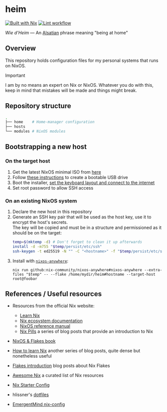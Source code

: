 # heim
[![Built with Nix](https://img.shields.io/badge/Built%20with%20Nix%20and%20%E2%9D%A4%EF%B8%8F-5277C3?logo=nixos&logoColor=FFFFFF)](https://builtwithnix.org/)
[![Lint workflow](https://github.com/zacharyarnaise/heim/actions/workflows/lint.yml/badge.svg)](https://github.com/zacharyarnaise/heim/actions/workflows/lint.yml)

*Wie d'Heim* — An [Alsatian](https://en.wikipedia.org/wiki/Alsace) phrase meaning "being at home"

## Overview
This repository holds configuration files for my personal systems that runs on NixOS.

> [!Important]
> I am by no means an expert on Nix or NixOS. Whatever you do with this,
> keep in mind that mistakes will be made and things might break.

## Repository structure
```sh
.
├── home    # Home-manager configuration
├── hosts
└── modules # NixOS modules
```

## Bootstrapping a new host
### On the target host
1. Get the latest NixOS minimal ISO from [here](https://nixos.org/download.html#nixos-iso)
2. Follow [these instructions](https://nixos.org/manual/nixos/stable/index.html#sec-booting-from-usb) to create a bootable USB drive
3. Boot the installer, [set the keyboard layout and connect to the internet](https://nixos.org/manual/nixos/stable/#sec-installation-manual)
4. Set root password to allow SSH access
### On an existing NixOS system
1. Declare the new host in this repository
2. Generate an SSH key pair that will be used as the host key, use it to encrypt the host's secrets.<br>
   The key will be copied and must be in a structure and permissioned as it should be on the target:
    ```sh
    temp=$(mktemp -d) # Don't forget to clean it up afterwards
    install -d -m755 "$temp/persist/etc/ssh"
    ssh-keygen -t ed25519 -N "" -C "<hostname>" -f "$temp/persist/etc/ssh/ssh_host_ed25519_key"
    ```
3. Install with [`nixos-anywhere`](https://github.com/nix-community/nixos-anywhere):
    ```
    nix run github:nix-community/nixos-anywhere#nixos-anywhere --extra-files "$temp" -- --flake /home/mydir/heim#hostname --target-host root@foobar
    ```

## References / Useful resources
- Resources from the official Nix website:
  - [Learn Nix](https://nixos.org/learn.html)
  - [Nix ecosystem documentation](https://nix.dev/)
  - [NixOS reference manual](https://nixos.org/manual/nixos/unstable/)
  - [Nix Pills](https://nixos.org/guides/nix-pills/) a series of blog posts that provide an introduction to Nix

- [NixOS & Flakes book](https://nixos-and-flakes.thiscute.world/)
- [How to learn Nix](https://ianthehenry.com/posts/how-to-learn-nix/) another series of blog posts, quite dense but nonetheless useful
- [Flakes introduction](https://www.tweag.io/blog/2020-05-25-flakes/) blog posts about Nix Flakes
- [Awesome Nix](https://github.com/nix-community/awesome-nix) a curated list of Nix resources
- [Nix Starter Config](https://github.com/Misterio77/nix-starter-configs)
- hlissner's [dotfiles](https://github.com/hlissner/dotfiles)
- [EmergentMind nix-config](https://github.com/EmergentMind/nix-config)
